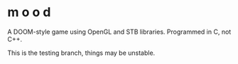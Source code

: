 # m o o d
A DOOM-style game using OpenGL and STB libraries. Programmed in C, not C++.

This is the testing branch, things may be unstable.
